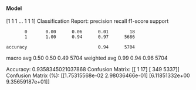 #### Model
[1 1 1 ... 1 1 1]
Classification Report:
              precision    recall  f1-score   support

           0       0.00      0.06      0.01        18
           1       1.00      0.94      0.97      5686

    accuracy                           0.94      5704
   macro avg       0.50      0.50      0.49      5704
weighted avg       0.99      0.94      0.96      5704

Accuracy: 0.9358345021037868
Confusion Matrix:
[[   1   17]
 [ 349 5337]]
Confusion Matrix (%):
[[1.75315568e-02 2.98036466e-01]
 [6.11851332e+00 9.35659187e+01]]
